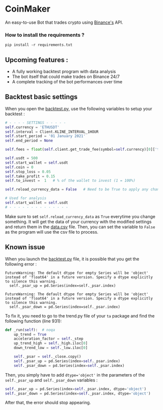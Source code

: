 
# CoinMaker

An easy-to-use Bot that trades crypto using [Binance's](https://www.binance.com/en) API.

### How to install the requirements ?
```
pip install -r requirements.txt
```
## Upcoming features :
- A fully working backtest program with data analysis
- The bot itself that could make trades on Binance 24/7
- A complete tracking of the bot performances over time

## Backtest basic settings

When you open the [backtest.py](backtest.py), use the following variables to setup your backtest :

```python
# - - - - SETTINGS - - - - -
self.currency = 'ETHUSDT'
self.interval = Client.KLINE_INTERVAL_1HOUR
self.start_period = '01 January 2021'
self.end_period = None

self.fees = float(self.client.get_trade_fee(symbol=self.currency)[0]['takerCommission'])

self.usdt = 500
self.start_wallet = self.usdt
self.coin = 0
self.stop_loss = 0.05
self.take_profit = 0.15
self.to_invest =  1   # % of the wallet to invest (1 = 100%)

self.reload_currency_data = False   # Need to be True to apply any changes in settings

# Used for analysis
self.start_wallet = self.usdt
# - - - - - - - - - - - - - -
```

Make sure to set `self.reload_currency_data` as `True` everytime you change something. It will
get the data of your currency with the modified settings and return them in the [data.csv](backtest/data.csv) file. Then, you
can  set the variable to `False` as the program will use the csv file to process.

## Known issue

When you launch the [backtest.py](backtest.py) file, it is possible that you get the following error :

```
FutureWarning: The default dtype for empty Series will be 'object' instead of 'float64' in a future version. Specify a dtype explicitly to silence this warning.
  self._psar_up = pd.Series(index=self._psar.index)
  
FutureWarning: The default dtype for empty Series will be 'object' instead of 'float64' in a future version. Specify a dtype explicitly to silence this warning.
  self._psar_down = pd.Series(index=self._psar.index)
```
To fix it, you need to go to the trend.py file of your `ta` package and find the following 
function (line 931):

```python
def _run(self):  # noqa
    up_trend = True
    acceleration_factor = self._step
    up_trend_high = self._high.iloc[0]
    down_trend_low = self._low.iloc[0]

    self._psar = self._close.copy()
    self._psar_up = pd.Series(index=self._psar.index)
    self._psar_down = pd.Series(index=self._psar.index)
```

Then, you simply have to add `dtype='object'` in the parameters of the `self._psar_up` and
`self._psar_down` variables :

```python
self._psar_up = pd.Series(index=self._psar.index, dtype='object')
self._psar_down = pd.Series(index=self._psar.index, dtype='object')
```
After that, the error should stop appearing.
